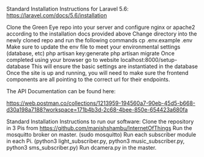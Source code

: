 Standard Installation Instructions for Laravel 5.6:
https://laravel.com/docs/5.6/installation

Clone the Green Eye repo into your server and configure nginx or apache2 according to the installation docs provided above
Change directory into the newly cloned repo and run the following commands
cp .env.example .env
Make sure to update the env file to meet your environmental settings (database, etc)
php artisan key:generate
php artisan migrate
Once completed using your browser go to website
localhost:8000/setup-database
This will ensure the basic settings are instantiated in the database
Once the site is up and running, you will need to make sure the frontend components are all pointing to the correct url for their endpoints.

The API Documentation can be found here:

https://web.postman.co/collections/1213959-194560a7-90eb-45d5-b668-d30a198a7188?workspace=171b4b3d-2c68-4bee-850e-654423a680fa

Standard Installation Instructions to run our software:
Clone the repository in 3 Pis from https://github.com/manishshambu/InternetOfThings
Run the mosquitto broker on master. (sudo mosquitto)
Run each subscriber module in each Pi. (python3 light_subscriber.py, python3 music_subscriber.py, python3  sms_subscriber.py)
Run dcamera.py in the master.

